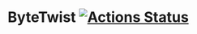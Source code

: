 # ByteTwist [![Actions Status](https://github.com/bytetwistl/ByteTwist/workflows/CI/badge.svg)](https://github.com/bytetwist/ByteTwist/actions)
